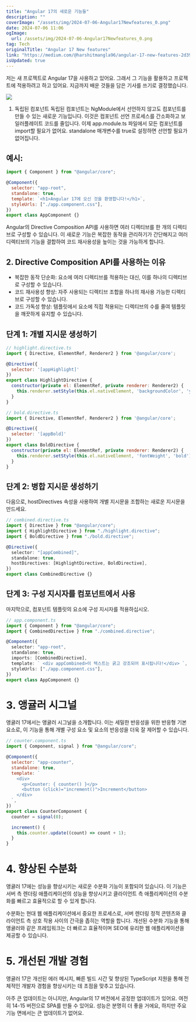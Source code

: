 ```yaml
---
title: "Angular 17의 새로운 기능들"
description: ""
coverImage: "/assets/img/2024-07-06-Angular17Newfeatures_0.png"
date: 2024-07-06 11:06
ogImage:
  url: /assets/img/2024-07-06-Angular17Newfeatures_0.png
tag: Tech
originalTitle: "Angular 17 New features"
link: "https://medium.com/@harshitmangla96/angular-17-new-features-2d395ebf1429"
isUpdated: true
---
```


저는 새 프로젝트로 Angular 17을 사용하고 있어요. 그래서 그 기능을 활용하고 프로젝트에 적용하려고 하고 있어요.
지금까지 배운 것들을 담은 기사를 쓰기로 결정했습니다.

![](/assets/img/2024-07-06-Angular17Newfeatures_0.png)

1. 독립된 컴포넌트
   독립된 컴포넌트는 NgModule에서 선언하지 않고도 컴포넌트를 만들 수 있는 새로운 기능입니다. 이것은 컴포넌트 선언 프로세스를 간소화하고 보일러플레이트 코드를 줄입니다. 이제 app.module.ts 파일에서 모든 컴포넌트를 import할 필요가 없어요. standalone 매개변수를 true로 설정하면 선언할 필요가 없어집니다.

## 예시:

<!-- cozy-coder - 수평 -->

<ins class="adsbygoogle"
     style="display:block"
     data-ad-client="ca-pub-4877378276818686"
     data-ad-slot="1107185301"
     data-ad-format="auto"
     data-full-width-responsive="true"></ins>

<script>
     (adsbygoogle = window.adsbygoogle || []).push({});
</script>

```js
import { Component } from "@angular/core";

@Component({
  selector: "app-root",
  standalone: true,
  template: `<h1>Angular 17에 오신 것을 환영합니다!</h1>`,
  styleUrls: ["./app.component.css"],
})
export class AppComponent {}
```

Angular의 Directive Composition API를 사용하면 여러 디렉티브를 한 개의 디렉티브로 구성할 수 있습니다. 이 새로운 기능은 복잡한 동작을 관리하기가 간단해지고 여러 디렉티브의 기능을 결합하여 코드 재사용성을 높이는 것을 가능하게 합니다.

## 2. Directive Composition API를 사용하는 이유

- 복잡한 동작 단순화: 요소에 여러 디렉티브를 적용하는 대신, 이를 하나의 디렉티브로 구성할 수 있습니다.
- 코드 재사용성 향상: 자주 사용되는 디렉티브 조합을 하나의 재사용 가능한 디렉티브로 구성할 수 있습니다.
- 코드 가독성 향상: 템플릿에서 요소에 직접 적용되는 디렉티브의 수를 줄여 템플릿을 깨끗하게 유지할 수 있습니다.

<!-- cozy-coder - 수평 -->

<ins class="adsbygoogle"
     style="display:block"
     data-ad-client="ca-pub-4877378276818686"
     data-ad-slot="1107185301"
     data-ad-format="auto"
     data-full-width-responsive="true"></ins>

<script>
     (adsbygoogle = window.adsbygoogle || []).push({});
</script>

## 단계 1: 개별 지시문 생성하기

```js
// highlight.directive.ts
import { Directive, ElementRef, Renderer2 } from '@angular/core';

@Directive({
  selector: '[appHighlight]'
})
export class HighlightDirective {
  constructor(private el: ElementRef, private renderer: Renderer2) {
    this.renderer.setStyle(this.el.nativeElement, 'backgroundColor', 'yellow');
  }
}

// bold.directive.ts
import { Directive, ElementRef, Renderer2 } from '@angular/core';

@Directive({
  selector: '[appBold]'
})
export class BoldDirective {
  constructor(private el: ElementRef, private renderer: Renderer2) {
    this.renderer.setStyle(this.el.nativeElement, 'fontWeight', 'bold');
  }
}
```

## 단계 2: 병합 지시문 생성하기

다음으로, hostDirectives 속성을 사용하여 개별 지시문을 조합하는 새로운 지시문을 만드세요.

<!-- cozy-coder - 수평 -->

<ins class="adsbygoogle"
     style="display:block"
     data-ad-client="ca-pub-4877378276818686"
     data-ad-slot="1107185301"
     data-ad-format="auto"
     data-full-width-responsive="true"></ins>

<script>
     (adsbygoogle = window.adsbygoogle || []).push({});
</script>

```typescript
// combined.directive.ts
import { Directive } from "@angular/core";
import { HighlightDirective } from "./highlight.directive";
import { BoldDirective } from "./bold.directive";

@Directive({
  selector: "[appCombined]",
  standalone: true,
  hostDirectives: [HighlightDirective, BoldDirective],
})
export class CombinedDirective {}
```

## 단계 3: 구성 지시자를 컴포넌트에서 사용

마지막으로, 컴포넌트 템플릿의 요소에 구성 지시자를 적용하십시오.

```typescript
// app.component.ts
import { Component } from "@angular/core";
import { CombinedDirective } from "./combined.directive";

@Component({
  selector: "app-root",
  standalone: true,
  imports: [CombinedDirective],
  template: ` <div appCombined>이 텍스트는 굵고 강조되어 표시됩니다!</div> `,
  styleUrls: ["./app.component.css"],
})
export class AppComponent {}
```

<!-- cozy-coder - 수평 -->

<ins class="adsbygoogle"
     style="display:block"
     data-ad-client="ca-pub-4877378276818686"
     data-ad-slot="1107185301"
     data-ad-format="auto"
     data-full-width-responsive="true"></ins>

<script>
     (adsbygoogle = window.adsbygoogle || []).push({});
</script>

# 3. 앵귤러 시그널

앵귤러 17에서는 앵귤러 시그널을 소개합니다. 이는 세밀한 반응성을 위한 반응형 기본 요소로, 이 기능을 통해 개별 구성 요소 및 요소의 반응성을 더욱 잘 제어할 수 있습니다.

```js
// counter.component.ts
import { Component, signal } from "@angular/core";

@Component({
  selector: "app-counter",
  standalone: true,
  template: `
    <div>
      <p>Counter: { counter() }</p>
      <button (click)="increment()">Increment</button>
    </div>
  `,
})
export class CounterComponent {
  counter = signal(0);

  increment() {
    this.counter.update((count) => count + 1);
  }
}
```

# 4. 향상된 수분화

<!-- cozy-coder - 수평 -->

<ins class="adsbygoogle"
     style="display:block"
     data-ad-client="ca-pub-4877378276818686"
     data-ad-slot="1107185301"
     data-ad-format="auto"
     data-full-width-responsive="true"></ins>

<script>
     (adsbygoogle = window.adsbygoogle || []).push({});
</script>

앵귤러 17에는 성능을 향상시키는 새로운 수분화 기능이 포함되어 있습니다. 이 기능은 서버 측 렌더링 애플리케이션의 성능을 향상시키고 클라이언트 측 애플리케이션의 수분화를 빠르고 효율적으로 할 수 있게 합니다.

수분화는 현대 웹 애플리케이션에서 중요한 프로세스로, 서버 렌더링 정적 콘텐츠와 클라이언트 측 상호 작용 사이의 간극을 좁히는 역할을 합니다. 개선된 수분화 기능을 통해 앵귤러와 같은 프레임워크는 더 빠르고 효율적이며 SEO에 유리한 웹 애플리케이션을 제공할 수 있습니다.

# 5. 개선된 개발 경험

앵귤러 17은 개선된 에러 메시지, 빠른 빌드 시간 및 향상된 TypeScript 지원을 통해 전체적인 개발자 경험을 향상시키는 데 초점을 맞추고 있습니다.

<!-- cozy-coder - 수평 -->

<ins class="adsbygoogle"
     style="display:block"
     data-ad-client="ca-pub-4877378276818686"
     data-ad-slot="1107185301"
     data-ad-format="auto"
     data-full-width-responsive="true"></ins>

<script>
     (adsbygoogle = window.adsbygoogle || []).push({});
</script>

아주 큰 업데이트는 아니지만, Angular의 17 버전에서 공정한 업데이트가 있어요. 여전히 14-15 버전으로 SPA를 만들 수 있어요. 성능은 분명히 더 좋을 거에요, 하지만 주요 기능 면에서는 큰 업데이트가 없어요.
